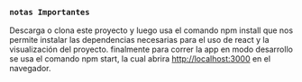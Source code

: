 
### `notas Importantes`

Descarga o clona este proyecto y luego usa el comando npm install que nos permite instalar las dependencias necesarias para el uso de react y la visualización del proyecto. finalmente para correr la app en modo desarrollo se usa el comando npm start, la cual abrira [http://localhost:3000](http://localhost:3000) en el navegador.



